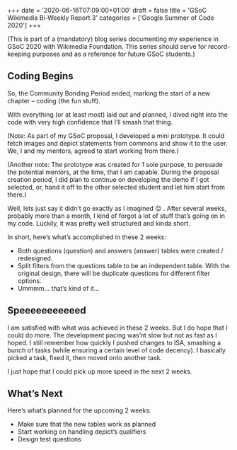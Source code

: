 +++
date = '2020-06-16T07:09:00+01:00'
draft = false
title = 'GSoC Wikimedia Bi-Weekly Report 3'
categories = ['Google Summer of Code 2020']
+++

(This is part of a (mandatory) blog series documenting my experience in GSoC 2020 with Wikimedia Foundation. This series should serve for record-keeping purposes and as a reference for future GSoC students.)

## Coding Begins

So, the Community Bonding Period ended, marking the start of a new chapter – coding (the fun stuff).

With everything (or at least most) laid out and planned, I dived right into the code with very high confidence that I’ll smash that thing.

(Note: As part of my GSoC proposal, I developed a mini prototype. It could fetch images and depict statements from commons and show it to the user. We, I and my mentors, agreed to start working from there.)

(Another note: The prototype was created for 1 sole purpose, to persuade the potential mentors, at the time, that I am capable. During the proposal creation period, I did plan to continue on developing the demo if I got selected, or, hand it off to the other selected student and let him start from there.)

Well, lets just say it didn’t go exactly as I imagined 😛 . After several weeks, probably more than a month, I kind of forgot a lot of stuff that’s going on in my code. Luckily, it was pretty well structured and kinda short.

In short, here’s what’s accomplished in these 2 weeks:

- Both questions (question) and answers (answer) tables were created / redesigned.
- Split filters from the questions table to be an independent table. With the original design, there will be duplicate questions for different filter options.
- Ummmm… that’s kind of it…

## Speeeeeeeeeeed

I am satisfied with what was achieved in these 2 weeks. But I do hope that I could do more. The development pacing was’nt slow but not as fast as I hoped. I still remember how quickly I pushed changes to ISA, smashing a bunch of tasks (while ensuring a certain level of code decency). I basically picked a task, fixed it, then moved onto another task.

I just hope that I could pick up more speed in the next 2 weeks.

## What’s Next

Here’s what’s planned for the upcoming 2 weeks:

- Make sure that the new tables work as planned
- Start working on handling depict’s qualifiers
- Design test questions
